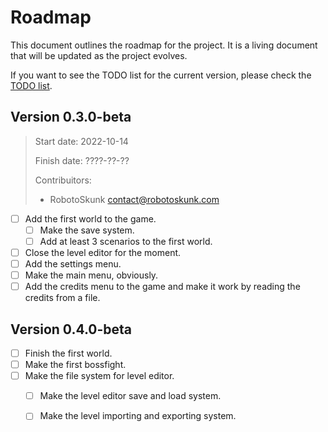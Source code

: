 # Roadmap
This document outlines the roadmap for the project. It is a living document
that will be updated as the project evolves.

If you want to see the TODO list for the current version, please check the
[TODO list](TODO.md).

## Version 0.3.0-beta
> Start date: 2022-10-14
>
> Finish date: ????-??-??
>
> Contribuitors:
> - RobotoSkunk <contact@robotoskunk.com>

- [ ] Add the first world to the game.
	- [ ] Make the save system.
	- [ ] Add at least 3 scenarios to the first world.
	
- [ ] Close the level editor for the moment.
- [ ] Add the settings menu.
- [ ] Make the main menu, obviously.
- [ ] Add the credits menu to the game and make it work by reading the credits
	  from a file.

## Version 0.4.0-beta
- [ ] Finish the first world.
- [ ] Make the first bossfight.
- [ ] Make the file system for level editor.
	- [ ] Make the level editor save and load system.
	- [ ] Make the level importing and exporting system.

